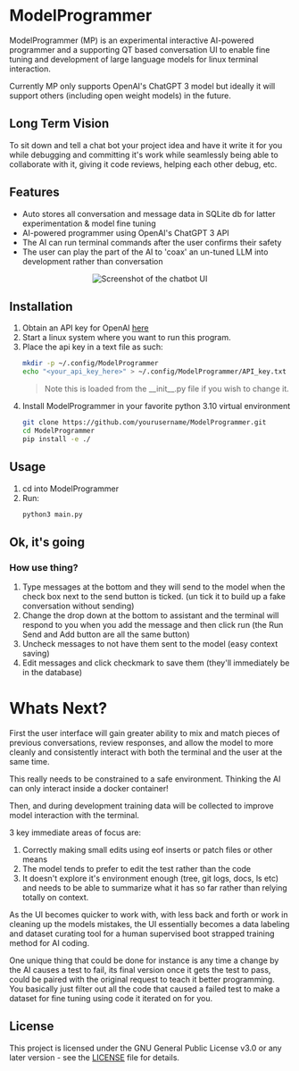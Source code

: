 # ModelProgrammer

ModelProgrammer (MP) is an experimental interactive AI-powered programmer and a supporting QT based conversation UI to enable fine tuning and development of large language models for linux terminal interaction.

Currently MP only supports OpenAI's ChatGPT 3 model but ideally it will support others (including open weight models) in the future.

## Long Term Vision

To sit down and tell a chat bot your project idea and have it write it for you while debugging and committing it's work while seamlessly being able to collaborate with it, giving it code reviews, helping each other debug, etc.

## Features
- Auto stores all conversation and message data in SQLite db for latter experimentation & model fine tuning
- AI-powered programmer using OpenAI's ChatGPT 3 API
- The AI can run terminal commands after the user confirms their safety
- The user can play the part of the AI to 'coax' an un-tuned LLM into development rather than conversation

<p align="center">
  <img src="Screenshot.png" alt="Screenshot of the chatbot UI" />
</p>

## Installation

1. Obtain an API key for OpenAI [here](https://platform.openai.com/account/api-keys)
1. Start a linux system where you want to run this program.
1. Place the api key in a text file as such:
	```bash
	mkdir -p ~/.config/ModelProgrammer
	echo "<your_api_key_here>" > ~/.config/ModelProgrammer/API_key.txt
	```
	> Note this is loaded from the \_\_init\_\_.py file if you wish to change it.
1. Install ModelProgrammer in your favorite python 3.10 virtual environment
	```bash
	git clone https://github.com/yourusername/ModelProgrammer.git
	cd ModelProgrammer
	pip install -e ./
	```

## Usage

1. cd into ModelProgrammer
1. Run:
	```python 
	python3 main.py
	```
## Ok, it's going
### How use thing?
1. Type messages at the bottom and they will send to the model when the check box next to the send button is ticked. (un tick it to build up a fake conversation without sending)
1. Change the drop down at the bottom to assistant and the terminal will respond to you when you add the message and then click run (the Run Send and Add button are all the same button)
1. Uncheck messages to not have them sent to the model (easy context saving)
1. Edit messages and click checkmark to save them (they'll immediately be in the database)

# Whats Next?

First the user interface will gain greater ability to mix and match pieces of previous conversations, review responses, and allow the model to more cleanly and consistently interact with both the terminal and the user at the same time.

This really needs to be constrained to a safe environment. Thinking the AI can only interact inside a docker container!

Then, and during development training data will be collected to improve model interaction with the terminal.

3 key immediate areas of focus are:
1. Correctly making small edits using eof inserts or patch files or other means
1. The model tends to prefer to edit the test rather than the code
1. It doesn't explore it's environment enough (tree, git logs, docs, ls etc) and needs to be able to summarize what it has so far rather than relying totally on context.

As the UI becomes quicker to work with, with less back and forth or work in cleaning up the models mistakes, the UI essentially becomes a data labeling and dataset curating tool for a human supervised boot strapped training method for AI coding.

One unique thing that could be done for instance is any time a change by the AI causes a test to fail, its final version once it gets the test to pass, could be paired with the original request to teach it better programming. You basically just filter out all the code that caused a failed test to make a dataset for fine tuning using code it iterated on for you.

## License

This project is licensed under the GNU General Public License v3.0 or any later version - see the [LICENSE](LICENSE) file for details.
